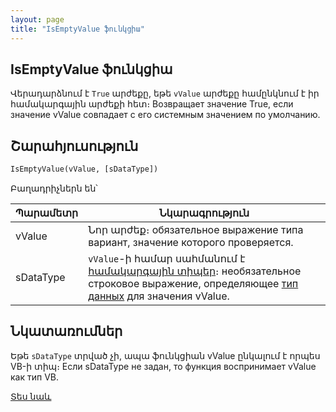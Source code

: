 ```yaml
---
layout: page
title: "IsEmptyValue ֆունկցիա"
---
```

    
## IsEmptyValue ֆունկցիա

Վերադարձնում է `True` արժեքը, եթե `vValue` արժեքը համընկնում է իր համակարգային արժեքի հետ։
Возвращает значение True, если значение vValue
совпадает с его системным значением по умолчанию.

## Շարահյուսություն

```vb
IsEmptyValue(vValue, [sDataType])
```

Բաղադրիչներն են՝


| Պարամետր | Նկարագրություն |
|--|--|
| vValue | Նոր արժեք։ обязательное выражение типа вариант, значение которого проверяется. |
| sDataType | `vValue`-ի համար սահմանում է [համակարգային տիպեր](../../types.md)։ необязательное строковое выражение, определяющее [тип данных](../../types.md) для значения vValue. |

## Նկատառումներ

Եթե `sDataType` տրված չի, ապա ֆունկցիան vValue ընկալում է որպես VB-ի տիպ։
Если sDataType не задан, то функция воспринимает vValue как тип VB.


[Տես նաև](../../functions.html)